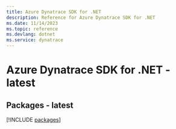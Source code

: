 ```yaml
---
title: Azure Dynatrace SDK for .NET
description: Reference for Azure Dynatrace SDK for .NET
ms.date: 11/14/2023
ms.topic: reference
ms.devlang: dotnet
ms.service: dynatrace
---
```

# Azure Dynatrace SDK for .NET - latest
## Packages - latest
[!INCLUDE [packages](dynatrace-index.md)]